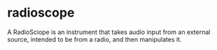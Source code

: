 # radioscope
A RadioSciope is an instrument that takes audio input from an external source, intended to be from a radio, and then manipulates it.
